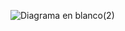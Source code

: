 ![Diagrama en blanco(2)](https://github.com/user-attachments/assets/1b8749ed-5a5a-4840-9870-e79b1f2ef3c3)
